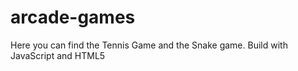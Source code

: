 # arcade-games
Here you can find the Tennis Game and the Snake game. Build with JavaScript and HTML5
